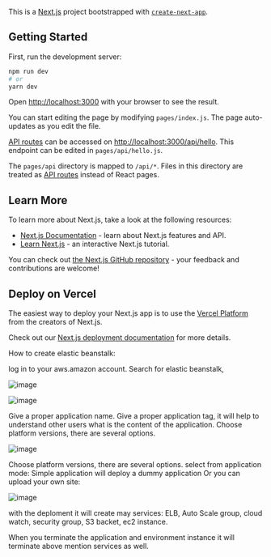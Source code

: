 This is a [Next.js](https://nextjs.org/) project bootstrapped with [`create-next-app`](https://github.com/vercel/next.js/tree/canary/packages/create-next-app).

## Getting Started

First, run the development server:

```bash
npm run dev
# or
yarn dev
```

Open [http://localhost:3000](http://localhost:3000) with your browser to see the result.

You can start editing the page by modifying `pages/index.js`. The page auto-updates as you edit the file.

[API routes](https://nextjs.org/docs/api-routes/introduction) can be accessed on [http://localhost:3000/api/hello](http://localhost:3000/api/hello). This endpoint can be edited in `pages/api/hello.js`.

The `pages/api` directory is mapped to `/api/*`. Files in this directory are treated as [API routes](https://nextjs.org/docs/api-routes/introduction) instead of React pages.

## Learn More

To learn more about Next.js, take a look at the following resources:

- [Next.js Documentation](https://nextjs.org/docs) - learn about Next.js features and API.
- [Learn Next.js](https://nextjs.org/learn) - an interactive Next.js tutorial.

You can check out [the Next.js GitHub repository](https://github.com/vercel/next.js/) - your feedback and contributions are welcome!

## Deploy on Vercel

The easiest way to deploy your Next.js app is to use the [Vercel Platform](https://vercel.com/new?utm_medium=default-template&filter=next.js&utm_source=create-next-app&utm_campaign=create-next-app-readme) from the creators of Next.js.

Check out our [Next.js deployment documentation](https://nextjs.org/docs/deployment) for more details.



How to create elastic beanstalk:

log in to your aws.amazon account.
Search for elastic beanstalk,

![image](https://user-images.githubusercontent.com/19543635/181919203-cede5429-3790-4606-9b13-ff03049882bd.png)


![image](https://user-images.githubusercontent.com/19543635/181919344-b950616c-b19a-4996-9b48-bc8f5b8ab00f.png)

Give a proper application name.
Give a proper application tag, it will help to understand other users what is the content of the application.
Choose platform versions, there are several options. 

![image](https://user-images.githubusercontent.com/19543635/181919698-dff08de8-88d2-41e6-b0ea-9321383b1cce.png)


Choose platform versions, there are several options. 
select from application mode:
Simple application will deploy a dummy application
Or you can upload your own site:


![image](https://user-images.githubusercontent.com/19543635/181919886-85848bc8-d250-42a0-a954-51b40b5c9c8c.png)

with the deploment it will create may services:
  ELB, Auto Scale group, cloud watch, security group, S3 backet, ec2 instance.
  

When you terminate the application and environment instance it will terminate above mention services as well. 

